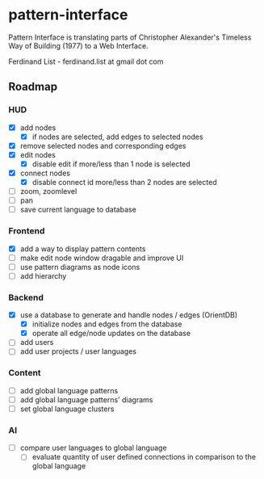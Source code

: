 # pattern-interface

Pattern Interface is translating parts of Christopher Alexander's Timeless Way of Building (1977) to a Web Interface.

Ferdinand List - ferdinand.list at gmail dot com

## Roadmap

### HUD
- [X] add nodes
  - [X] if nodes are selected, add edges to selected nodes
- [X] remove selected nodes and corresponding edges
- [X] edit nodes
	- [X] disable edit if more/less than 1 node is selected
- [X] connect nodes
	- [X] disable connect id more/less than 2 nodes are selected
- [ ] zoom, zoomlevel
- [ ] pan
- [ ] save current language to database

### Frontend 
- [X] add a way to display pattern contents
- [ ] make edit node window dragable and improve UI
- [ ] use pattern diagrams as node icons
- [ ] add hierarchy

### Backend 
- [X] use a database to generate and handle nodes / edges (OrientDB)
	- [X] initialize nodes and edges from the database
	- [X] operate all edge/node updates on the database
- [ ] add users
- [ ] add user projects / user languages

### Content
- [ ] add global language patterns
- [ ] add global language patterns' diagrams
- [ ] set global language clusters

### AI
- [ ] compare user languages to global language
  - [ ] evaluate quantity of user defined connections in comparison to the global language